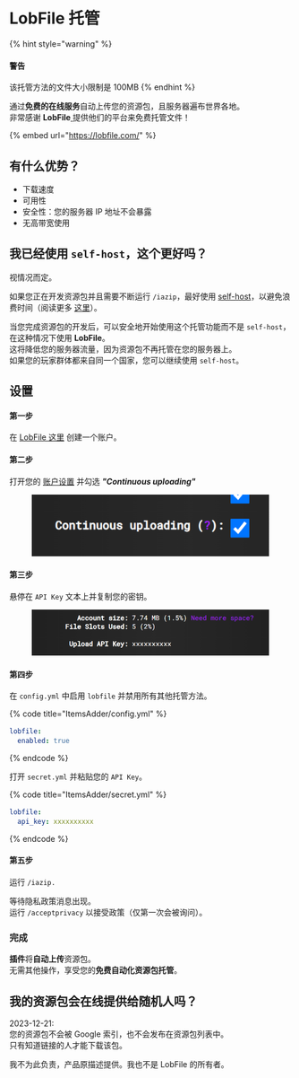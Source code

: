 # LobFile 托管

{% hint style="warning" %}
#### 警告

该托管方法的文件大小限制是 100MB
{% endhint %}

通过**免费的在线服务**自动上传您的资源包，且服务器遍布世界各地。\
非常感谢 **LobFile**[ ](https://ploudos.com/it/)提供他们的平台来免费托管文件！

{% embed url="https://lobfile.com/" %}

## 有什么优势？

* 下载速度
* 可用性
* 安全性：您的服务器 IP 地址不会暴露
* 无高带宽使用

## 我已经使用 `self-host`，这个更好吗？

视情况而定。

如果您正在开发资源包并且需要不断运行 `/iazip`，最好使用 [self-host](resourcepack-self-hosting.md)，以避免浪费时间（阅读更多 [这里](../fast-resourcepack-tips.md)）。

当您完成资源包的开发后，可以安全地开始使用这个托管功能而不是 `self-host`，在这种情况下使用 **LobFile**。\
这将降低您的服务器流量，因为资源包不再托管在您的服务器上。\
如果您的玩家群体都来自同一个国家，您可以继续使用 `self-host`。

## 设置

#### 第一步

在 [LobFile 这里](https://lobfile.com/create-account) 创建一个账户。

#### 第二步

打开您的 [账户设置](https://lobfile.com/my-account) 并勾选 _**"Continuous uploading"**_

<figure><img src="../../.gitbook/assets/image (32).png" alt=""><figcaption></figcaption></figure>

#### 第三步

悬停在 `API Key` 文本上并复制您的密钥。

<figure><img src="../../.gitbook/assets/image (35).png" alt=""><figcaption></figcaption></figure>

#### 第四步

在 `config.yml` 中启用 `lobfile` 并禁用所有其他托管方法。

{% code title="ItemsAdder/config.yml" %}
```yaml
lobfile:
  enabled: true
```
{% endcode %}

打开 `secret.yml` 并粘贴您的 `API Key`。

{% code title="ItemsAdder/secret.yml" %}
```yaml
lobfile:
  api_key: xxxxxxxxxx
```
{% endcode %}

#### 第五步

运行 `/iazip.`

等待隐私政策消息出现。\
运行 `/acceptprivacy` 以接受政策（仅第一次会被询问）。

### 完成

**插件**将**自动上传**资源包。\
无需其他操作，享受您的**免费自动化资源包托管**。

## 我的资源包会在线提供给随机人吗？

2023-12-21:\
您的资源包不会被 Google 索引，也不会发布在资源包列表中。\
只有知道链接的人才能下载该包。

我不为此负责，产品原描述提供。我也不是 LobFile 的所有者。
